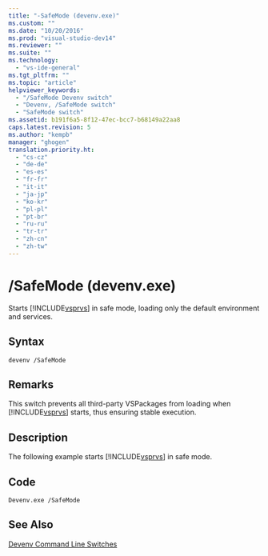 ```yaml
---
title: "-SafeMode (devenv.exe)"
ms.custom: ""
ms.date: "10/20/2016"
ms.prod: "visual-studio-dev14"
ms.reviewer: ""
ms.suite: ""
ms.technology: 
  - "vs-ide-general"
ms.tgt_pltfrm: ""
ms.topic: "article"
helpviewer_keywords: 
  - "/SafeMode Devenv switch"
  - "Devenv, /SafeMode switch"
  - "SafeMode switch"
ms.assetid: b191f6a5-8f12-47ec-bcc7-b68149a22aa8
caps.latest.revision: 5
ms.author: "kempb"
manager: "ghogen"
translation.priority.ht: 
  - "cs-cz"
  - "de-de"
  - "es-es"
  - "fr-fr"
  - "it-it"
  - "ja-jp"
  - "ko-kr"
  - "pl-pl"
  - "pt-br"
  - "ru-ru"
  - "tr-tr"
  - "zh-cn"
  - "zh-tw"
---
```

# /SafeMode (devenv.exe)
Starts [!INCLUDE[vsprvs](../../code-quality/includes/vsprvs_md.md)] in safe mode, loading only the default environment and services.  
  
## Syntax  
  
```  
devenv /SafeMode   
```  
  
## Remarks  
 This switch prevents all third-party VSPackages from loading when [!INCLUDE[vsprvs](../../code-quality/includes/vsprvs_md.md)] starts, thus ensuring stable execution.  
  
## Description  
 The following example starts [!INCLUDE[vsprvs](../../code-quality/includes/vsprvs_md.md)] in safe mode.  
  
## Code  
  
```  
Devenv.exe /SafeMode  
```  
  
## See Also  
 [Devenv Command Line Switches](../../ide/reference/devenv-command-line-switches.md)